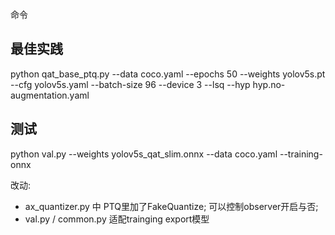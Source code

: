 
命令

## 最佳实践
python qat_base_ptq.py --data coco.yaml --epochs 50 --weights yolov5s.pt --cfg yolov5s.yaml  --batch-size 96 --device 3 --lsq --hyp hyp.no-augmentation.yaml

## 测试
python val.py --weights yolov5s_qat_slim.onnx --data coco.yaml --training-onnx

改动:
- ax_quantizer.py 中 PTQ里加了FakeQuantize; 可以控制observer开启与否;
- val.py / common.py 适配trainging export模型


